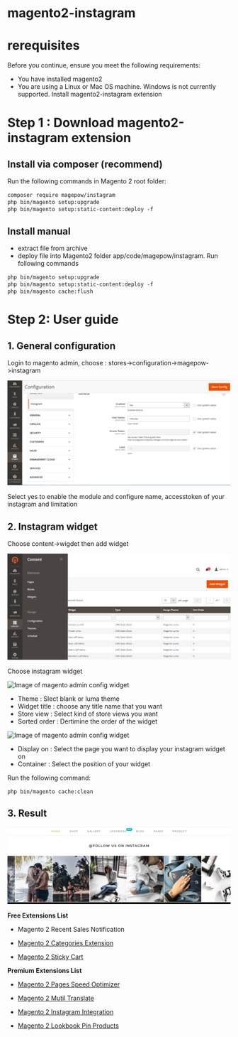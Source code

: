 # magento2-instagram
# rerequisites

Before you continue, ensure you meet the following requirements:

  * You have installed magento2
  * You are using a Linux or Mac OS machine. Windows is not currently supported.
  Install magento2-instagram extension

# Step 1 : Download magento2-instagram extension

 ## Install via composer (recommend)
Run the following commands in Magento 2 root folder:
```
composer require magepow/instagram
php bin/magento setup:upgrade
php bin/magento setup:static-content:deploy -f
```
  ## Install manual
  
* extract file from archive
* deploy file into Magento2 folder app/code/magepow/instagram. Run following commands

 ```
 php bin/magento setup:upgrade
 php bin/magento setup:static-content:deploy -f
 php bin/magento cache:flush
 ```

# Step 2: User guide

  ## 1. General configuration

  Login to magento admin, choose : stores->configuration->magepow->instagram
  
  ![Image of magento admin config](https://github.com/thuythunguyen/image/blob/master/config.PNG)

  Select yes to enable the module and configure name, accesstoken of your instagram and limitation
  
  ## 2. Instagram widget
  
   Choose content->wigdet then add widget
   
   ![Image of magento admin widget](https://github.com/thuythunguyen/image/blob/master/widget.PNG)
    
    
   Choose instagram widget
    
   ![Image of magento admin config widget ](https://github.com/thuythunguyen/image/blob/master/storefrontconfigwidget.PNG)
   
   * Theme : Slect blank or luma theme
   * Widget title : choose any title name that you want
   * Store view : Select kind of store views you want
   * Sorted order : Dertimine the order of the widget
   
   ![Image of magento admin config widget](https://github.com/thuythunguyen/image/blob/master/storefrontconfigwidgetlayout.PNG)
   
   * Display on : Select the page you want to display your instagram widget on
   * Container : Select the position of your widget
   
   Run the following command:
   
   ```
   php bin/magento cache:clean
   ```
  ## 3. Result
   
   ![Image of magento store front](https://github.com/thuythunguyen/image/blob/master/result.PNG)
      
**Free Extensions List**

* Magento 2 Recent Sales Notification

* [Magento 2 Categories Extension](https://magepow.com/magento-categories-extension.html)

* [Magento 2 Sticky Cart](https://magepow.com/magento-sticky-cart.html)

**Premium Extensions List**

* [Magento 2 Pages Speed Optimizer](https://magepow.com/magento2-speed-optimizer.html)

* [Magento 2 Mutil Translate](https://magepow.com/magento-multi-translate.html)

* [Magento 2 Instagram Integration](https://magepow.com/magento-2-instagram.html)

* [Magento 2 Lookbook Pin Products](https://magepow.com/lookbook-pin-products.html)









